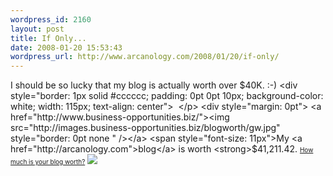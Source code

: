 ```yaml
--- 
wordpress_id: 2160
layout: post
title: If Only...
date: 2008-01-20 15:53:43
wordpress_url: http://www.arcanology.com/2008/01/20/if-only/
---
```

I should be so lucky that my blog is actually worth over $40K. :-) <div style="border: 1px solid #cccccc; padding: 0pt 0pt 10px; background-color: white; width: 115px; text-align: center">
                                                                                                                                                                                                                                                                                                                                                                                                                                                                                                                                                                                                                                                                                                                                                                                                                                                                                           </p> <div style="margin: 0pt">
                                                                                                                                                                                                                                                                                                                                                                                                                                                                                                                                                                                                                                                                                                                                                                                                                                                                                            <a href="http://www.business-opportunities.biz/"><img src="http://images.business-opportunities.biz/blogworth/gw.jpg" style="border: 0pt none " /></a> <span style="font-size: 11px">My <a href="http://arcanology.com">blog</a> is worth <strong>$41,211.42</strong>.</span> <span style="font-size: 10px"><a href="http://www.business-opportunities.biz/projects/how-much-is-your-blog-worth/">How much is your blog worth?</a></span> <a href="http://www.technorati.com/" style="border: 0px none "><img src="http://technorati.com/pix/tech-logo-embed.gif" style="border: 0px none " /></a>
                                                                                                                                                                                                                                                                                                                                                                                                                                                                                                                                                                                                                                                                                                                                                                                                                                                                                          </div>
                                                                                                                                                                                                                                                                                                                                                                                                                                                                                                                                                                                                                                                                                                                                                                                                                                                                                        </div>